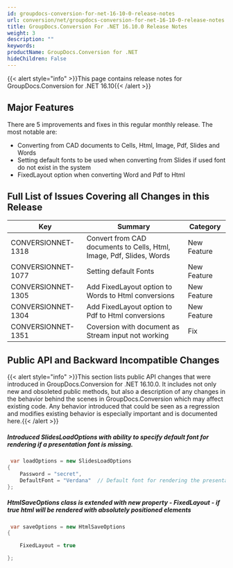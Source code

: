 ```yaml
---
id: groupdocs-conversion-for-net-16-10-0-release-notes
url: conversion/net/groupdocs-conversion-for-net-16-10-0-release-notes
title: GroupDocs.Conversion For .NET 16.10.0 Release Notes
weight: 3
description: ""
keywords: 
productName: GroupDocs.Conversion for .NET
hideChildren: False
---
```

{{< alert style="info" >}}This page contains release notes for GroupDocs.Conversion for .NET 16.10{{< /alert >}}

## Major Features

There are 5 improvements and fixes in this regular monthly release. The most notable are:

*   Converting from CAD documents to Cells, Html, Image, Pdf, Slides and Words
*   Setting default fonts to be used when converting from Slides if used font do not exist in the system
*   FixedLayout option when converting Word and Pdf to Html

## Full List of Issues Covering all Changes in this Release

| Key | Summary | Category |
| --- | --- | --- |
| CONVERSIONNET-1318 | Convert from CAD documents to Cells, Html, Image, Pdf, Slides, Words | New Feature |
| CONVERSIONNET-1077 | Setting default Fonts | New Feature |
| CONVERSIONNET-1305 | Add FixedLayout option to Words to Html conversions | New Feature |
| CONVERSIONNET-1304 | Add FixedLayout option to Pdf to Html conversions | New Feature |
| CONVERSIONNET-1351 | Coversion with document as Stream input not working | Fix |

## Public API and Backward Incompatible Changes

{{< alert style="info" >}}This section lists public API changes that were introduced in GroupDocs.Conversion for .NET 16.10.0. It includes not only new and obsoleted public methods, but also a description of any changes in the behavior behind the scenes in GroupDocs.Conversion which may affect existing code. Any behavior introduced that could be seen as a regression and modifies existing behavior is especially important and is documented here.{{< /alert >}}

##### Introduced SlidesLoadOptions with ability to specify default font for rendering if a presentation font is missing.



```csharp
 var loadOptions = new SlidesLoadOptions
{
	Password = "secret",
	DefaultFont = "Verdana"  // Default font for rendering the presentation. The following font will be used if a presentation font is missing.
};


```

##### HtmlSaveOptions class is extended with new property - FixedLayout - if true html will be rendered with absolutely positioned elements



```csharp
 var saveOptions = new HtmlSaveOptions
{

	FixedLayout = true

};


```
